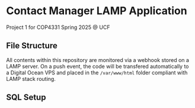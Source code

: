 # Contact Manager LAMP Application
Project 1 for COP4331 Spring 2025 @ UCF
## File Structure
All contents within this repository are monitored via a webhook stored on a LAMP server. On a push event, the code will be transfered automatically to a Digital Ocean VPS and placed in the `/var/www/html` folder compliant with LAMP stack routing.
## SQL Setup
